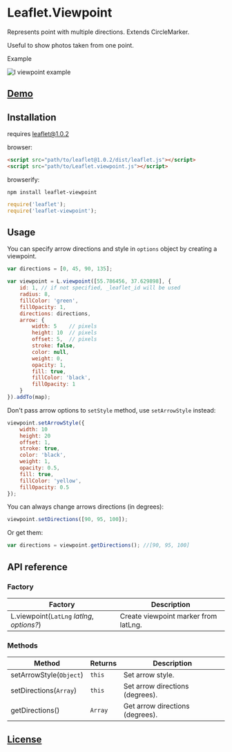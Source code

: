 # Leaflet.Viewpoint

Represents point with multiple directions. Extends CircleMarker.

Useful to show photos taken from one point.

Example

![l viewpoint example](https://cloud.githubusercontent.com/assets/17549928/21459122/bb3770bc-c94c-11e6-841f-d1ec4e6073a5.png)


## [Demo](https://ggolikov.github.io/Leaflet.Viewpoint/example/)

## Installation
requires leaflet@1.0.2

browser:

```html
<script src="path/to/leaflet@1.0.2/dist/leaflet.js"></script>
<script src="path/to/Leaflet.viewpoint.js"></script>
```

browserify:

```
npm install leaflet-viewpoint
```

```javascript
require('leaflet');
require('leaflet-viewpoint');
```

## Usage
You can specify arrow directions and style in `options` object by creating a viewpoint.

```javascript
var directions = [0, 45, 90, 135];

var viewpoint = L.viewpoint([55.786456, 37.629898], {
    id: 1, // if not specified, _leaflet_id will be used
    radius: 8,
    fillColor: 'green',
    fillOpacity: 1,
    directions: directions,
    arrow: {
        width: 5    // pixels
        height: 10  // pixels
        offset: 5,  // pixels
        stroke: false,
        color: null,
        weight: 0,
        opacity: 1,
        fill: true,
        fillColor: 'black',
        fillOpacity: 1
    }
}).addTo(map);

```
Don't pass arrow options to `setStyle` method, use `setArrowStyle` instead:

```javascript
viewpoint.setArrowStyle({
    width: 10
    height: 20
    offset: 1,
    stroke: true,
    color: 'black',
    weight: 1,
    opacity: 0.5,
    fill: true,
    fillColor: 'yellow',
    fillOpacity: 0.5
});
```

You can always change arrows directions (in degrees):

```javascript
viewpoint.setDirections([90, 95, 100]);
```

Or get them:

```javascript
var directions = viewpoint.getDirections(); //[90, 95, 100]
```

## API reference
### Factory
Factory|Description
-------|-----------
L.viewpoint(`LatLng` _latlng_, _options?_)| Create viewpoint marker from latLng.

### Methods
Method|Returns|Description
------|-------|-----------
setArrowStyle(`Object`)|`this`|Set arrow style.
setDirections(`Array`)|`this`|Set arrow directions (degrees).
getDirections()|`Array`|Get arrow directions (degrees).

## [License](https://opensource.org/licenses/MIT)
